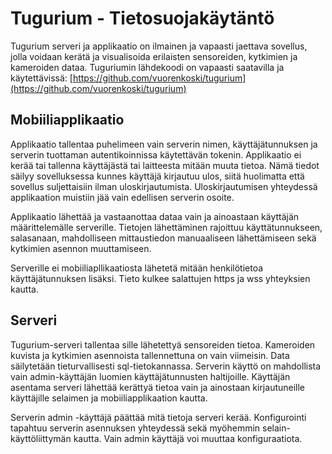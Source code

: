 # Tugurium - Tietosuojakäytäntö

Tugurium serveri ja applikaatio on ilmainen ja vapaasti jaettava sovellus, jolla voidaan kerätä ja visualisoida erilaisten sensoreiden, kytkimien ja kameroiden dataa. Tuguriumin lähdekoodi on vapaasti saatavilla ja käytettävissä: [https://github.com/vuorenkoski/tugurium](https://github.com/vuorenkoski/tugurium)

## Mobiiliapplikaatio

Applikaatio tallentaa puhelimeen vain serverin nimen, käyttäjätunnuksen ja serverin tuottaman autentikoinnissa käytettävän tokenin. Applikaatio ei kerää tai tallenna käyttäjästä tai laitteesta mitään muuta tietoa. Nämä tiedot säilyy sovelluksessa kunnes käyttäjä kirjautuu ulos, siitä huolimatta että sovellus suljettaisiin ilman uloskirjautumista. Uloskirjautumisen yhteydessä applikaation muistiin jää vain edellisen serverin osoite.

Applikaatio lähettää ja vastaanottaa dataa vain ja ainoastaan käyttäjän määrittelemälle serverille. Tietojen lähettäminen rajoittuu käyttätunnukseen, salasanaan, mahdolliseen mittaustiedon manuaaliseen lähettämiseen sekä kytkimien asennon muuttamiseen.

Serverille ei mobiiliapllikaatiosta lähetetä mitään henkilötietoa käyttäjätunnuksen lisäksi. Tieto kulkee salattujen https ja wss yhteyksien kautta.

## Serveri

Tugurium-serveri tallentaa sille lähetettyä sensoreiden tietoa. Kameroiden kuvista ja kytkimien asennoista tallennettuna on vain viimeisin. Data säilytetään tieturvallisesti sql-tietokannassa. Serverin käyttö on mahdollista vain admin-käyttäjän luomien käyttäjätunnusten haltijoille. Käyttäjän asentama serveri lähettää kerättyä tietoa vain ja ainostaan kirjautuneille käyttäjille selaimen ja mobiiliapplikaation kautta.

Serverin admin -käyttäjä päättää mitä tietoja serveri kerää. Konfigurointi tapahtuu serverin asennuksen yhteydessä sekä myöhemmin selain-käyttöliittymän kautta. Vain admin käyttäjä voi muuttaa konfiguraatiota.
